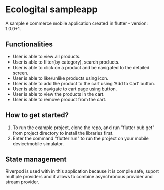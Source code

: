 # Ecologital sampleapp

A sample e commerce mobile application created in flutter - version: 1.0.0+1.

## Functionalities

* User is able to view all products.
* User is able to filter(by category), search products.
* User is able to click on a product and be navigated to the detailed screen.
* User is able to like/unlike products using icon.
* User is able to add the product to the cart using ‘Add to Cart’ button.
* User is able to navigate to cart page using button.
* User is able to view the products in the cart.
* User is able to remove product from the cart.

## How to get started?

1. To run the example project, clone the repo, and run "flutter pub get" from project directory to install the libraries first.
2. Enter the command "flutter run" to run the project on your mobile device/mobile simulator.

## State management

Riverpod is used with in this application because it is compile safe, suport multiple providers and it allows to combine asynchronous provider and stream provider.
